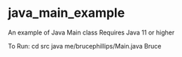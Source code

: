 # java_main_example
An example of Java Main class
Requires Java 11 or higher

To Run:
  cd src
  java me/brucephillips/Main.java Bruce
